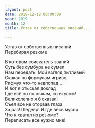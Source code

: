```yaml
---
layout: post
date: 2019-12-12 00:00:00
year: 2019
month: 12
title: Устав от собственных писаний...

---
```

Устав от собственных писаний<br/>
Перебирая резюме <br/>
<!--more-->
В котором соискатель званий<br/>
Суть без сумбура не сумел <br/>
Нам передать. Мой взгляд пытливый<br/>
Скакал по формулам игриво, <br/>
Рифмуя что-то невпопад... <br/>
И вот я отыскал доклад <br/>
Где всё по полочкам, со вкусом! <br/>
Великолепно я б сказал! <br/>
Съел все не оторвав глаза <br/>
За раз! Шедевр! И где весь мусор<br/>
Что я хватал из резюме?<br/>
Переписать все нужно  мне!<br/>